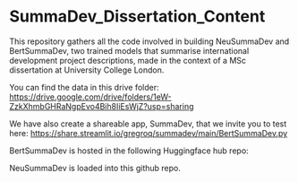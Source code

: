 # SummaDev_Dissertation_Content

This repository gathers all the code involved in building NeuSummaDev and BertSummaDev, two trained models that summarise international development project descriptions, made in the context of a MSc dissertation at University College London. 

You can find the data in this drive folder: https://drive.google.com/drive/folders/1eW-ZzkXhmbGHRaNgpEvo4Bih8IiEsWjZ?usp=sharing

We have also create a shareable app, SummaDev, that we invite you to test here: https://share.streamlit.io/gregroq/summadev/main/BertSummaDev.py

BertSummaDev is hosted in the following Huggingface hub repo: 

NeuSummaDev is loaded into this github repo.
